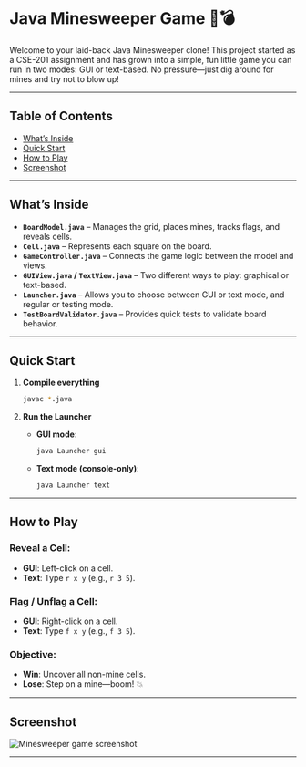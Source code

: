 # Java Minesweeper Game 🌱💣

Welcome to your laid-back Java Minesweeper clone! This project started as a CSE-201 assignment and has grown into a simple, fun little game you can run in two modes: GUI or text-based. No pressure—just dig around for mines and try not to blow up!

---

## Table of Contents
- [What’s Inside](#whats-inside)
- [Quick Start](#quick-start)
- [How to Play](#how-to-play)
- [Screenshot](#screenshot)

---

## What’s Inside

- **`BoardModel.java`** – Manages the grid, places mines, tracks flags, and reveals cells.  
- **`Cell.java`** – Represents each square on the board.  
- **`GameController.java`** – Connects the game logic between the model and views.  
- **`GUIView.java` / `TextView.java`** – Two different ways to play: graphical or text-based.  
- **`Launcher.java`** – Allows you to choose between GUI or text mode, and regular or testing mode.  
- **`TestBoardValidator.java`** – Provides quick tests to validate board behavior.  

---

## Quick Start

1. **Compile everything**  
    ```bash
    javac *.java
    ```

2. **Run the Launcher**  
    - **GUI mode**:  
      ```bash
      java Launcher gui
      ```
    - **Text mode (console-only)**:  
      ```bash
      java Launcher text
      ```

---

## How to Play

### Reveal a Cell:
- **GUI**: Left-click on a cell.  
- **Text**: Type `r x y` (e.g., `r 3 5`).  

### Flag / Unflag a Cell:
- **GUI**: Right-click on a cell.  
- **Text**: Type `f x y` (e.g., `f 3 5`).  

### Objective:
- **Win**: Uncover all non-mine cells.  
- **Lose**: Step on a mine—boom! 💥  

---

## Screenshot

![Minesweeper game screenshot](minesweeper.png)

---
